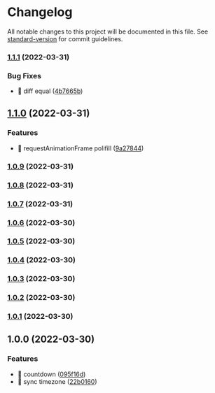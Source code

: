 # Changelog

All notable changes to this project will be documented in this file. See [standard-version](https://github.com/conventional-changelog/standard-version) for commit guidelines.

### [1.1.1](https://github.com/SmilingXinyi/countdown/compare/v1.1.0...v1.1.1) (2022-03-31)


### Bug Fixes

* 🐛 diff equal ([4b7665b](https://github.com/SmilingXinyi/countdown/commit/4b7665bc76f97342e6834c69ffef43de5053df2a))

## [1.1.0](https://github.com/SmilingXinyi/countdown/compare/v1.0.9...v1.1.0) (2022-03-31)


### Features

* 🎸 requestAnimationFrame polifill ([9a27844](https://github.com/SmilingXinyi/countdown/commit/9a27844b071f97c9b0fc1197454223cc06172fae))

### [1.0.9](https://github.com/SmilingXinyi/countdown/compare/v1.0.8...v1.0.9) (2022-03-31)

### [1.0.8](https://github.com/SmilingXinyi/countdown/compare/v1.0.7...v1.0.8) (2022-03-31)

### [1.0.7](https://github.com/SmilingXinyi/countdown/compare/v1.0.6...v1.0.7) (2022-03-31)

### [1.0.6](https://github.com/SmilingXinyi/countdown/compare/v1.0.5...v1.0.6) (2022-03-30)

### [1.0.5](https://github.com/SmilingXinyi/countdown/compare/v1.0.4...v1.0.5) (2022-03-30)

### [1.0.4](https://github.com/SmilingXinyi/countdown/compare/v1.0.3...v1.0.4) (2022-03-30)

### [1.0.3](https://github.com/SmilingXinyi/countdown/compare/v1.0.2...v1.0.3) (2022-03-30)

### [1.0.2](https://github.com/SmilingXinyi/countdown/compare/v1.0.1...v1.0.2) (2022-03-30)

### [1.0.1](https://github.com/SmilingXinyi/countdown/compare/v1.0.0...v1.0.1) (2022-03-30)

## 1.0.0 (2022-03-30)


### Features

* 🎸 countdown ([095f16d](https://github.com/SmilingXinyi/countdown/commit/095f16d6e1df22fa5439d6d12a17c6b7dbaab8c8))
* 🎸 sync timezone ([22b0160](https://github.com/SmilingXinyi/countdown/commit/22b01600b0e85bf4600bb27944b6a3fd26f4ce84))
